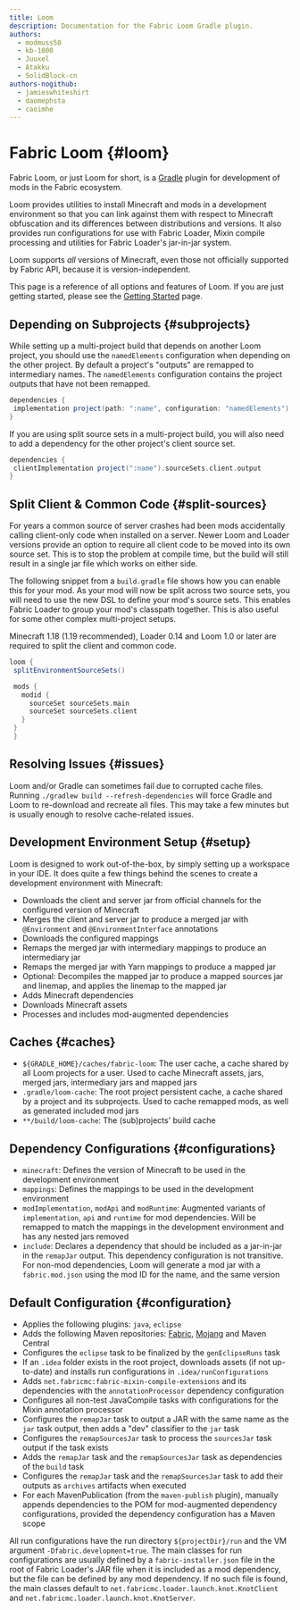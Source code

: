 ```yaml
---
title: Loom
description: Documentation for the Fabric Loom Gradle plugin.
authors:
  - modmuss50
  - kb-1000
  - Juuxel
  - Atakku
  - SolidBlock-cn
authors-nogithub:
  - jamieswhiteshirt
  - daomephsta
  - caoimhe
---
```


# Fabric Loom {#loom}

Fabric Loom, or just Loom for short, is a [Gradle](https://gradle.org/) plugin for development of mods in the Fabric ecosystem.

Loom provides utilities to install Minecraft and mods in a development environment so that you can link against them with respect to Minecraft obfuscation and its differences between distributions and versions. It also provides run configurations for use with Fabric Loader, Mixin compile processing and utilities for Fabric Loader's jar-in-jar system.

Loom supports _all_ versions of Minecraft, even those not officially supported by Fabric API, because it is version-independent.

This page is a reference of all options and features of Loom. If you are just getting started, please see the [Getting Started](getting-started/setting-up-a-development-environment) page.

## Depending on Subprojects {#subprojects}

While setting up a multi-project build that depends on another Loom project, you should use the `namedElements` configuration when depending on the other project. By default a project's "outputs" are remapped to intermediary names. The `namedElements` configuration contains the project outputs that have not been remapped.

```groovy
dependencies {
 implementation project(path: ":name", configuration: "namedElements")
}
```

If you are using split source sets in a multi-project build, you will also need to add a dependency for the other project's client source set.

```groovy
dependencies {
 clientImplementation project(":name").sourceSets.client.output
}
```

## Split Client & Common Code {#split-sources}

For years a common source of server crashes had been mods accidentally calling client-only code when installed on a server. Newer Loom and Loader versions provide an option to require all client code to be moved into its own source set. This is to stop the problem at compile time, but the build will still result in a single jar file which works on either side.

The following snippet from a `build.gradle` file shows how you can enable this for your mod. As your mod will now be split across two source sets, you will need to use the new DSL to define your mod's source sets. This enables Fabric Loader to group your mod's classpath together. This is also useful for some other complex multi-project setups.

Minecraft 1.18 (1.19 recommended), Loader 0.14 and Loom 1.0 or later are required to split the client and common code.

```groovy
loom {
 splitEnvironmentSourceSets()

 mods {
   modid {
     sourceSet sourceSets.main
     sourceSet sourceSets.client
   }
 }
 }
```

## Resolving Issues {#issues}

Loom and/or Gradle can sometimes fail due to corrupted cache files. Running `./gradlew build --refresh-dependencies` will force Gradle and Loom to re-download and recreate all files. This may take a few minutes but is usually enough to resolve cache-related issues.

## Development Environment Setup {#setup}

Loom is designed to work out-of-the-box, by simply setting up a workspace in your IDE. It does quite a few things behind the scenes to create a development environment with Minecraft:

- Downloads the client and server jar from official channels for the configured version of Minecraft
- Merges the client and server jar to produce a merged jar with `@Environment` and `@EnvironmentInterface` annotations
- Downloads the configured mappings
- Remaps the merged jar with intermediary mappings to produce an intermediary jar
- Remaps the merged jar with Yarn mappings to produce a mapped jar
- Optional: Decompiles the mapped jar to produce a mapped sources jar and linemap, and applies the linemap to the mapped jar
- Adds Minecraft dependencies
- Downloads Minecraft assets
- Processes and includes mod-augmented dependencies

## Caches {#caches}

- `${GRADLE_HOME}/caches/fabric-loom`: The user cache, a cache shared by all Loom projects for a user. Used to cache Minecraft assets, jars, merged jars, intermediary jars and mapped jars
- `.gradle/loom-cache`: The root project persistent cache, a cache shared by a project and its subprojects. Used to cache remapped mods, as well as generated included mod jars
- `**/build/loom-cache`: The (sub)projects' build cache

## Dependency Configurations {#configurations}

- `minecraft`: Defines the version of Minecraft to be used in the development environment
- `mappings`: Defines the mappings to be used in the development environment
- `modImplementation`, `modApi` and `modRuntime`: Augmented variants of `implementation`, `api` and `runtime` for mod dependencies. Will be remapped to match the mappings in the development environment and has any nested jars removed
- `include`: Declares a dependency that should be included as a jar-in-jar in the `remapJar` output. This dependency configuration is not transitive. For non-mod dependencies, Loom will generate a mod jar with a `fabric.mod.json` using the mod ID for the name, and the same version

## Default Configuration {#configuration}

- Applies the following plugins: `java`, `eclipse`
- Adds the following Maven repositories: [Fabric](https://maven.fabricmc.net/), [Mojang](https://libraries.minecraft.net/) and Maven Central
- Configures the `eclipse` task to be finalized by the `genEclipseRuns` task
- If an `.idea` folder exists in the root project, downloads assets (if not up-to-date) and installs run configurations in `.idea/runConfigurations`
- Adds `net.fabricmc:fabric-mixin-compile-extensions` and its dependencies with the `annotationProcessor` dependency configuration
- Configures all non-test JavaCompile tasks with configurations for the Mixin annotation processor
- Configures the `remapJar` task to output a JAR with the same name as the `jar` task output, then adds a "dev" classifier to the `jar` task
- Configures the `remapSourcesJar` task to process the `sourcesJar` task output if the task exists
- Adds the `remapJar` task and the `remapSourcesJar` task as dependencies of the `build` task
- Configures the `remapJar` task and the `remapSourcesJar` task to add their outputs as `archives` artifacts when executed
- For each MavenPublication (from the `maven-publish` plugin), manually appends dependencies to the POM for mod-augmented dependency configurations, provided the dependency configuration has a Maven scope

All run configurations have the run directory `${projectDir}/run` and the VM argument `-Dfabric.development=true`. The main classes for run configurations are usually defined by a `fabric-installer.json` file in the root of Fabric Loader's JAR file when it is included as a mod dependency, but the file can be defined by any mod dependency. If no such file is found, the main classes default to `net.fabricmc.loader.launch.knot.KnotClient` and `net.fabricmc.loader.launch.knot.KnotServer`.
